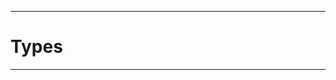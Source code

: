 ---------------------------------------------
# Types

---------------------------------------------
